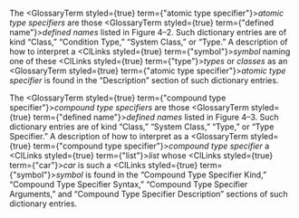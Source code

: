  



The <GlossaryTerm styled={true} term={"atomic type specifier"}><i>atomic type specifiers</i></GlossaryTerm> are those <GlossaryTerm styled={true} term={"defined name"}><i>defined names</i></GlossaryTerm> listed in Figure 4–2. Such dictionary entries are of kind “Class,” “Condition Type,” “System Class,” or “Type.” A description of how to interpret a <ClLinks styled={true} term={"symbol"}><i>symbol</i></ClLinks> naming one of these <ClLinks styled={true} term={"type"}><i>types</i></ClLinks> or *classes* as an <GlossaryTerm styled={true} term={"atomic type specifier"}><i>atomic type specifier</i></GlossaryTerm> is found in the “Description” section of such dictionary entries. 



The <GlossaryTerm styled={true} term={"compound type specifier"}><i>compound type specifiers</i></GlossaryTerm> are those <GlossaryTerm styled={true} term={"defined name"}><i>defined names</i></GlossaryTerm> listed in Figure 4–3. Such dictionary entries are of kind “Class,” “System Class,” “Type,” or “Type Specifier.” A description of how to interpret as a <GlossaryTerm styled={true} term={"compound type specifier"}><i>compound type specifier</i></GlossaryTerm> a <ClLinks styled={true} term={"list"}><i>list</i></ClLinks> whose <ClLinks styled={true} term={"car"}><i>car</i></ClLinks> is such a <ClLinks styled={true} term={"symbol"}><i>symbol</i></ClLinks> is found in the “Compound Type Specifier Kind,” “Compound Type Specifier Syntax,” “Compound Type Specifier Arguments,” and “Compound Type Specifier Description” sections of such dictionary entries. 



